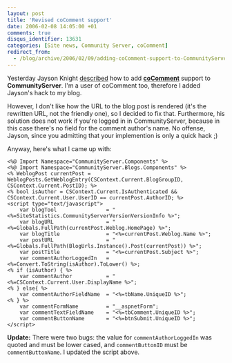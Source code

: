 ```yaml
---
layout: post
title: 'Revised coComment support'
date: 2006-02-08 14:05:00 +01
comments: true
disqus_identifier: 13631
categories: [Site news, Community Server, coComment]
redirect_from:
  - /blog/archive/2006/02/09/adding-coComment-support-to-CommunityServer.aspx/
---
```


Yesterday Jayson Knight [described](http://jaysonknight.com/blog/archive/2006/02/08/7008.aspx) how to add [**coComment**](http://cocomment.com/) support to **CommunityServer**. I'm a user of coComment too, therefore I added Jayson's hack to my blog.

However, I don't like how the URL to the blog post is rendered (it's the rewritten URL, not the friendly one), so I decided to fix that. Furthermore, his solution does not work if you're logged in in CommunityServer, because in this case there's no field for the comment author's name. No offense, Jayson, since you admitting that your implemention is only a quick hack ;)

Anyway, here's what I came up with:

``` aspx-cs
<%@ Import Namespace="CommunityServer.Components" %>
<%@ Import Namespace="CommunityServer.Blogs.Components" %>
<% WeblogPost currentPost = WeblogPosts.GetWeblogEntry(CSContext.Current.BlogGroupID, CSContext.Current.PostID); %>
<% bool isAuthor = CSContext.Current.IsAuthenticated && CSContext.Current.User.UserID == currentPost.AuthorID; %>
<script type="text/javascript">
    var blogTool                = "<%=SiteStatistics.CommunityServerVersionVersionInfo %>";
    var blogURL                 = "<%=Globals.FullPath(currentPost.Weblog.HomePage) %>";
    var blogTitle               = "<%=currentPost.Weblog.Name %>";
    var postURL                 = "<%=Globals.FullPath(BlogUrls.Instance().Post(currentPost)) %>";
    var postTitle               = "<%=currentPost.Subject %>";
    var commentAuthorLoggedIn   = <%=Convert.ToString(isAuthor).ToLower() %>;
<% if (isAuthor) { %>
    var commentAuthor           = "<%=CSContext.Current.User.DisplayName %>";
<% } else{ %>
    var commentAuthorFieldName  = "<%=tbName.UniqueID %>";
<% } %>
    var commentFormName         = "__aspnetForm";
    var commentTextFieldName    = "<%=tbComment.UniqueID %>";
    var commentButtonName       = "<%=btnSubmit.UniqueID %>";
</script>
```

**Update:** There were two bugs: the value for `commentAuthorLoggedIn` was quoted and must be lower cased, and `commentButtonID` must be `commentButtonName`. I updated the script above.


